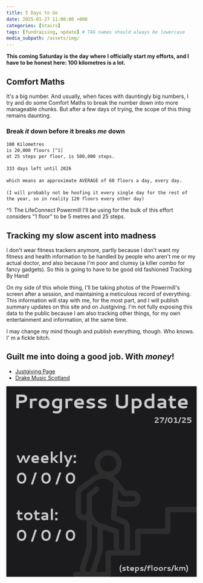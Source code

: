 ```yaml
---
title: 5 Days to Go
date: 2025-01-27 11:00:00 +000
categories: [Stairs]
tags: [fundraising, update] # TAG names should always be lowercase
media_subpath: /assets/img/
---
```


**This coming Saturday is the day where I officially start my efforts, and I have to be honest here: 100 kilometres is a lot.**

## Comfort Maths
It's a big number. And usually, when faces with dauntingly big numbers, I try and do some Comfort Maths to break the number down into more manageable chunks. But after a few days of trying, the scope of this thing remains daunting.

### Break *it* down before it breaks *me* down

```
100 Kilometres
is 20,000 floors [^1]
at 25 steps per floor, is 500,000 steps.

333 days left until 2026

which means an approximate AVERAGE of 60 floors a day, every day.

(I will probably not be hoofing it every single day for the rest of the year, so in reality 120 floors every other day)
```
^1: The LifeConnect Powermill I'll be using for the bulk of this effort considers "1 floor" to be 5 metres and 25 steps.

## Tracking my slow ascent into madness
I don't wear fitness trackers anymore, partly because I don't want my fitness and health information to be handled by people who aren't me or my actual doctor, and also because I'm poor and clumsy (a killer combo for fancy gadgets). So this is going to have to be good old fashioned Tracking By Hand! 

On my side of this whole thing, I'll be taking photos of the Powermill's screen after a session, and maintaining a meticulous record of everything. This information will stay with me, for the most part, and I will publish summary updates on this site and on Justgiving. I'm not fully exposing this data to the public because I am also tracking other things, for my own entertainment and information, at the same time.

I may change my mind though and publish everything, though. Who knows. I' m a fickle bitch.

## Guilt me into doing a good job. With *money*!
- [Justgiving Page](https://www.justgiving.com/page/stairstospace)
- [Drake Music Scotland](https://www.drakemusicscotland.org)

![Starting at Zero](/assets/img/update/0127StairsUpdate.png "Starting at Zero")
